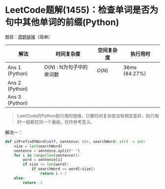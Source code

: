 # LeetCode题解(1455)：检查单词是否为句中其他单词的前缀(Python)

题目：[原题链接](https://leetcode-cn.com/problems/check-if-a-word-occurs-as-a-prefix-of-any-word-in-a-sentence/)（简单）

| 解法           | 时间复杂度                 | 空间复杂度 | 执行用时      |
| -------------- | -------------------------- | ---------- | ------------- |
| Ans 1 (Python) | $O(N)$ : N为句子中的单词数 | $O(N)$     | 36ms (84.27%) |
| Ans 2 (Python) |                            |            |               |
| Ans 3 (Python) |                            |            |               |

>  LeetCode的Python执行用时随缘，只要时间复杂度没有明显差异，执行用时一般都在同一个量级，仅作参考意义。

解法一：

```python
def isPrefixOfWord(self, sentence: str, searchWord: str) -> int:
    size = len(searchWord)
    sentence = sentence.split(" ")
    for i in range(len(sentence)):
        word = sentence[i]
        if size <= len(word):
            if searchWord == word[:size]:
                return i + 1
    else:
        return -1
```